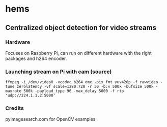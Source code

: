 # hems

## Centralized object detection for video streams

### Hardware
Focuses on Raspberry Pi, can run on different hardware with the right packages and h264 encoder.

### Launching stream on Pi with cam (source)
```shell
ffmpeg -i /dev/video0 -vcodec h264_omx -pix_fmt yuv420p -f rawvideo -tune zerolatency -vf scale=1280:720 -r 30 -b:v 500k -bufsize 500k -maxrate 500k -payload_type 96 -max_delay 5000 -f rtp 'udp://224.1.1.2:5000'
```

### Credits
pyimagesearch.com for OpenCV examples
